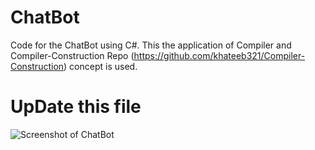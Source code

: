 # ChatBot
Code for the ChatBot using C#. This the application of Compiler and Compiler-Construction Repo (https://github.com/khateeb321/Compiler-Construction) concept is used. 



# UpDate this file

![Screenshot of ChatBot](https://github.com/khateeb321/ChatBot/blob/master/images/chat.PNG)